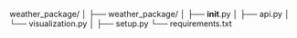 weather_package/
│
├── weather_package/
│   ├── __init__.py
│   ├── api.py
│   └── visualization.py
│
├── setup.py
└── requirements.txt
